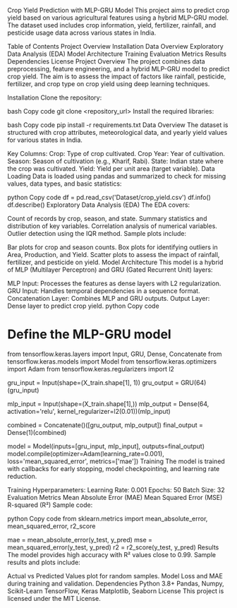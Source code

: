Crop Yield Prediction with MLP-GRU Model
This project aims to predict crop yield based on various agricultural features using a hybrid MLP-GRU model. The dataset used includes crop information, yield, fertilizer, rainfall, and pesticide usage data across various states in India.

Table of Contents
Project Overview
Installation
Data Overview
Exploratory Data Analysis (EDA)
Model Architecture
Training
Evaluation Metrics
Results
Dependencies
License
Project Overview
The project combines data preprocessing, feature engineering, and a hybrid MLP-GRU model to predict crop yield. The aim is to assess the impact of factors like rainfall, pesticide, fertilizer, and crop type on crop yield using deep learning techniques.

Installation
Clone the repository:

bash
Copy code
git clone <repository_url>
Install the required libraries:

bash
Copy code
pip install -r requirements.txt
Data Overview
The dataset is structured with crop attributes, meteorological data, and yearly yield values for various states in India.

Key Columns:
Crop: Type of crop cultivated.
Crop Year: Year of cultivation.
Season: Season of cultivation (e.g., Kharif, Rabi).
State: Indian state where the crop was cultivated.
Yield: Yield per unit area (target variable).
Data Loading
Data is loaded using pandas and summarized to check for missing values, data types, and basic statistics:

python
Copy code
df = pd.read_csv('Dataset/crop_yield.csv')
df.info()
df.describe()
Exploratory Data Analysis (EDA)
The EDA covers:

Count of records by crop, season, and state.
Summary statistics and distribution of key variables.
Correlation analysis of numerical variables.
Outlier detection using the IQR method.
Sample plots include:

Bar plots for crop and season counts.
Box plots for identifying outliers in Area, Production, and Yield.
Scatter plots to assess the impact of rainfall, fertilizer, and pesticide on yield.
Model Architecture
This model is a hybrid of MLP (Multilayer Perceptron) and GRU (Gated Recurrent Unit) layers:

MLP Input: Processes the features as dense layers with L2 regularization.
GRU Input: Handles temporal dependencies in a sequence format.
Concatenation Layer: Combines MLP and GRU outputs.
Output Layer: Dense layer to predict crop yield.
python
Copy code
# Define the MLP-GRU model
from tensorflow.keras.layers import Input, GRU, Dense, Concatenate
from tensorflow.keras.models import Model
from tensorflow.keras.optimizers import Adam
from tensorflow.keras.regularizers import l2

gru_input = Input(shape=(X_train.shape[1], 1))
gru_output = GRU(64)(gru_input)

mlp_input = Input(shape=(X_train.shape[1],))
mlp_output = Dense(64, activation='relu', kernel_regularizer=l2(0.01))(mlp_input)

combined = Concatenate()([gru_output, mlp_output])
final_output = Dense(1)(combined)

model = Model(inputs=[gru_input, mlp_input], outputs=final_output)
model.compile(optimizer=Adam(learning_rate=0.001), loss='mean_squared_error', metrics=['mae'])
Training
The model is trained with callbacks for early stopping, model checkpointing, and learning rate reduction.

Training Hyperparameters:
Learning Rate: 0.001
Epochs: 50
Batch Size: 32
Evaluation Metrics
Mean Absolute Error (MAE)
Mean Squared Error (MSE)
R-squared (R²)
Sample code:

python
Copy code
from sklearn.metrics import mean_absolute_error, mean_squared_error, r2_score

mae = mean_absolute_error(y_test, y_pred)
mse = mean_squared_error(y_test, y_pred)
r2 = r2_score(y_test, y_pred)
Results
The model provides high accuracy with R² values close to 0.99. Sample results and plots include:

Actual vs Predicted Values plot for random samples.
Model Loss and MAE during training and validation.
Dependencies
Python 3.8+
Pandas, Numpy, Scikit-Learn
TensorFlow, Keras
Matplotlib, Seaborn
License
This project is licensed under the MIT License.
